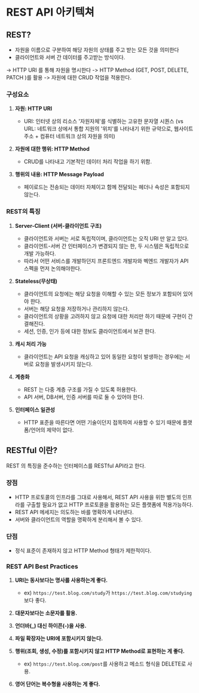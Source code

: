 # REST API 아키텍쳐

## REST?

- 자원을 이름으로 구분하여 해당 자원의 상태를 주고 받는 모든 것을 의미한다
- 클라이언트와 서버 간 데이터를 주고받는 방식이다.

-> HTTP URI 를 통해 자원을 명시한다
-> HTTP Method (GET, POST, DELETE, PATCH )를 활용
-> 자원에 대한 CRUD 작업을 적용한다.

### 구성요소

1. **자원: HTTP URI**

   - URI: 인터넷 상의 리소스 '자원자체'를 식별하는 고유한 문자열 시퀀스 (vs URL: 네트워크 상에서 통합 지원의 '위치'를 나타내기 위한 규약으로, 웹사이트 주소 + 컴퓨터 네트워크 상의 자원을 의미)

2. **자원에 대한 행위: HTTP Method**

   - CRUD를 나타내고 기본적인 데이터 처리 작업을 하기 위함.

3. **행위의 내용: HTTP Message Payload**
   - 페이로드는 전송되는 데이터 자체이고 함께 전달되는 헤더나 속성은 포함되지 않는다.

### REST의 특징

1. **Server-Client (서버-클라이언트 구조)**

   - 클라이언트와 서버는 서로 독립적이며, 클라이언트는 오직 URI 만 알고 있다.
   - 클라이언트-서버 간 인터페이스가 변경되지 않는 한, 두 시스템은 독립적으로 개발 가능하다.
   - 따라서 어떤 서비스를 개발하던지 프론트엔드 개발자와 벡엔드 개발자가 API 스펙을 먼저 논의해야한다.

2. **Stateless(무상태)**

   - 클라이언트의 요청에는 해당 요청을 이해할 수 있는 모든 정보가 포함되어 있어야 한다.
   - 서버는 해당 요청을 저장하거나 관리하지 않는다.
   - 클라이언트의 상황을 고려하지 않고 요청에 대한 처리만 하기 때문에 구현이 간결해진다.
   - 세션, 인증, 인가 등에 대한 정보도 클라이언트에서 보관 한다.

3. **캐시 처리 가능**

   - 클라이언트는 API 요청을 캐싱하고 있어 동일한 요청이 발생하는 경우에는 서버로 요청을 발생시키지 않는다.

4. **계층화**

   - REST 는 다중 계층 구조를 가질 수 있도록 허용한다.
   - API 서버, DB서버, 인증 서버를 따로 둘 수 있어야 한다.

5. **인터페이스 일관성**
   - HTTP 표준을 따른다면 어떤 기술이던지 접목하여 사용할 수 있기 때문에 플랫폼/언어의 제약이 없다.

## RESTful 이란?

REST 의 특징을 준수하는 인터페이스를 RESTful API라고 한다.

### 장점

- HTTP 프로토콜의 인프라를 그대로 사용해서, REST API 사용을 위한 별도의 인프라를 구출할 필요가 없고 HTTP 프로토콜을 활용하는 모든 플랫폼에 적용가능하다.
- REST API 메세지는 의도하는 바를 명확하게 나타낸다.
- 서버와 클라이언트의 역할을 명확하게 분리해서 볼 수 있다.

### 단점

- 정식 표준이 존재하지 않고 HTTP Method 형태가 제한적이다.

### REST API Best Practices

1. **URI는 동사보다는 명사를 사용하는게 좋다.**
   - ex) `https://test.blog.com/study`가 `https://test.blog.com/studying`보다 좋다.
2. **대문자보다는 소문자를 활용.**
3. **언더바(\_) 대신 하이픈(-)을 사용.**
4. **파일 확장자는 URI에 포함시키지 않는다.**
5. **행위(조회, 생성, 수정)를 포함시키지 않고 HTTP Method로 표현하는 게 좋다.**

   - ex) `https://test.blog.com/post`를 사용하고 메소드 형식을 DELETE로 사용.

6. **영어 단어는 복수형을 사용하는 게 좋다.**
